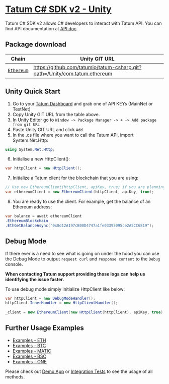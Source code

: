 # [Tatum C# SDK v2 - Unity](http://tatum.io/)

Tatum C# SDK v2 allows C# developers to interact with Tatum API. You can find API documentation at [API doc](https://tatum.io/apidoc).

## Package download

| Chain                     | Unity GIT URL                                                                                         |
|---------------------------|-------------------------------------------------------------------------------------------------------|
|[`Ethereum`](Ethereum)| https://github.com/tatumio/tatum-csharp.git?path=/Unity/com.tatum.ethereum |

## Unity Quick Start
1. Go to your [Tatum Dashboard](https://dashboard.tatum.io) and grab one of API KEYs (MainNet or TestNet)
2. Copy Unity GIT URL from the table above.
3. In Unity Editor go to `Window -> Package Manager -> + -> Add package from git URL`
4. Paste Unity GIT URL and click `Add`
5. In the .cs file where you want to call the Tatum API, import System.Net.Http:
```cs
using System.Net.Http;
```
6. Initialise a new HttpClient():
```cs
var httpClient = new HttpClient();
```
7. Initialize a Tatum client for the blockchain that you are using:
```cs
// Use new EthereumClient(httpClient, apiKey, true) if you are planning to use local functions targeted at testnet.
var ethereumClient = new EthereumClient(httpClient, apiKey, true);
```
8. You are ready to use the client. For example, get the balance of an Ethereum address:
```cs
var balance = await ethereumClient
.EthereumBlockchain
.EthGetBalanceAsync("0x8d12A197cB00D4747a1fe03395095ce2A5CC6819");
```
## Debug Mode

If there ever is a need to see what is going on under the hood you can use the Debug Mode to output `request curl` and `response content` to the `Debug` console.

**When contacting Tatum support providing those logs can help us identifying the issue faster.**

To use debug mode simply initialize HttpClient like below:
```cs
var httpClient = new DebugModeHandler();
httpClient.InnerHandler = new HttpClientHandler();
        
_client = new EthereumClient(new HttpClient(httpClient), apiKey, true);
```

## Further Usage Examples

- [Examples - ETH](Examples/Ethereum/ETH_Examples.md)
- [Examples - BTC](Examples/Bitcoin/BTC_Examples.md)
- [Examples - MATIC](Examples/Polygon/MATIC_Examples.md)
- [Examples - BSC](Examples/BSC/BSC_Examples.md)
- [Examples - ONE](Examples/Harmony/ONE_Examples.md)

Please check out [Demo App](Tatum.CSharp.Demo) or [Integration Tests](https://github.com/tatumio/tatum-csharp/tree/develop/Tatum.CSharp.Ethereum.Tests.Integration) to see the usage of all methods.
